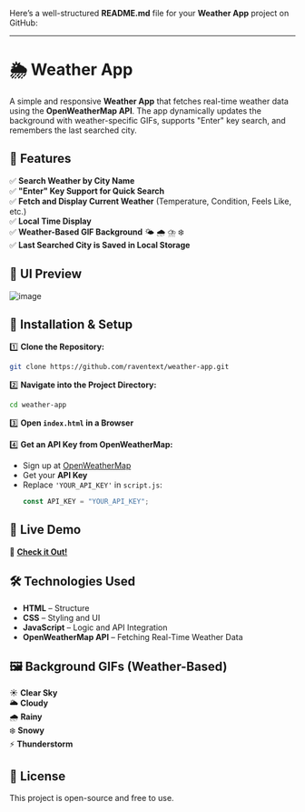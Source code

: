 Here’s a well-structured **README.md** file for your **Weather App** project on GitHub:  

---

# 🌦 Weather App  

A simple and responsive **Weather App** that fetches real-time weather data using the **OpenWeatherMap API**. The app dynamically updates the background with weather-specific GIFs, supports "Enter" key search, and remembers the last searched city.  

## 🚀 Features  

✅ **Search Weather by City Name**  
✅ **"Enter" Key Support for Quick Search**  
✅ **Fetch and Display Current Weather** (Temperature, Condition, Feels Like, etc.)  
✅ **Local Time Display**  
✅ **Weather-Based GIF Background** 🌤️ 🌧️ ⛈️ ❄️  
✅ **Last Searched City is Saved in Local Storage**  

## 🎨 UI Preview  
 ![image](https://github.com/user-attachments/assets/667265de-d316-470f-9ea6-1d69aefee0d1)


## 🔧 Installation & Setup  

1️⃣ **Clone the Repository:**  
```sh
git clone https://github.com/raventext/weather-app.git
```
2️⃣ **Navigate into the Project Directory:**  
```sh
cd weather-app
```
3️⃣ **Open `index.html` in a Browser**  

4️⃣ **Get an API Key from OpenWeatherMap:**  
- Sign up at [OpenWeatherMap](https://openweathermap.org/api)  
- Get your **API Key**  
- Replace `'YOUR_API_KEY'` in `script.js`:  
  ```js
  const API_KEY = "YOUR_API_KEY";
  ```

## 📌 Live Demo  
🔗 **[Check it Out!](https://YOUR-USERNAME.github.io/weather-app/)**  

## 🛠️ Technologies Used  
- **HTML** – Structure  
- **CSS** – Styling and UI  
- **JavaScript** – Logic and API Integration  
- **OpenWeatherMap API** – Fetching Real-Time Weather Data  

## 🖼️ Background GIFs (Weather-Based)  
☀️ **Clear Sky**  
🌥️ **Cloudy**  
🌧️ **Rainy**  
❄️ **Snowy**  
⚡ **Thunderstorm**  

## 📜 License  
This project is open-source and free to use.  

